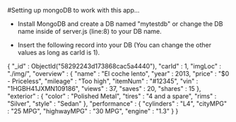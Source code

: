 
#Setting up mongoDB to work with this app...

- Install MongoDB and create a DB named "mytestdb" or change the DB name inside of server.js (line:8) to your DB name.

- Insert the following record into your DB (You can change the other values as long as carId is 1).

{
	"_id" : ObjectId("58292243d173868cac5a4440"),
	"carId" : 1,
	"imgLoc" : "./img/",
	"overview" : {
		"name" : "El coche lento",
		"year" : 2013,
		"price" : "$0 - Priceless",
		"mileage" : "Too high",
		"itemNum" : "#12345",
		"vin" : "1HGBH41JXMN109186",
		"views" : 37,
		"saves" : 20,
		"shares" : 15
	},
	"exterior" : {
		"color" : "Polished Metal",
		"tires" : "4 and a spare",
		"rims" : "Silver",
		"style" : "Sedan"
	},
	"performance" : {
		"cylinders" : "L4",
		"cityMPG" : "25 MPG",
		"highwayMPG" : "30 MPG",
		"engine" : "1.3"
	}
}
